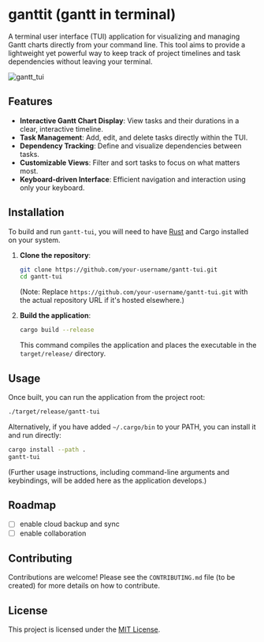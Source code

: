# ganttit (gantt in terminal)

A terminal user interface (TUI) application for visualizing and managing Gantt charts directly from your command line. This tool aims to provide a lightweight yet powerful way to keep track of project timelines and task dependencies without leaving your terminal.

![gantt_tui](https://github.com/user-attachments/assets/8da888dc-7225-4ffb-a8e2-e09bd414bb67)

## Features

*   **Interactive Gantt Chart Display**: View tasks and their durations in a clear, interactive timeline.
*   **Task Management**: Add, edit, and delete tasks directly within the TUI.
*   **Dependency Tracking**: Define and visualize dependencies between tasks.
*   **Customizable Views**: Filter and sort tasks to focus on what matters most.
*   **Keyboard-driven Interface**: Efficient navigation and interaction using only your keyboard.

## Installation

To build and run `gantt-tui`, you will need to have [Rust](https://www.rust-lang.org/tools/install) and Cargo installed on your system.

1.  **Clone the repository**:
    ```bash
    git clone https://github.com/your-username/gantt-tui.git
    cd gantt-tui
    ```
    (Note: Replace `https://github.com/your-username/gantt-tui.git` with the actual repository URL if it's hosted elsewhere.)

2.  **Build the application**:
    ```bash
    cargo build --release
    ```
    This command compiles the application and places the executable in the `target/release/` directory.

## Usage

Once built, you can run the application from the project root:

```bash
./target/release/gantt-tui
```

Alternatively, if you have added `~/.cargo/bin` to your PATH, you can install it and run directly:

```bash
cargo install --path .
gantt-tui
```

(Further usage instructions, including command-line arguments and keybindings, will be added here as the application develops.)

## Roadmap
- [ ] enable cloud backup and sync
- [ ] enable collaboration

## Contributing

Contributions are welcome! Please see the `CONTRIBUTING.md` file (to be created) for more details on how to contribute.

## License

This project is licensed under the [MIT License](https://opensource.org/licenses/MIT).
